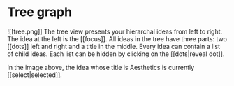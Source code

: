 # Tree graph

![[tree.png]] 
The tree view presents your hierarchal ideas from left to right. The idea at the left is the [[focus]]. All ideas in the tree have three parts: two [[dots]] left and right and a title in the middle. Every idea can contain a list of child ideas. Each list can be hidden by clicking on the [[dots|reveal dot]].

In the image above, the idea whose title is Aesthetics is currently [[select|selected]].